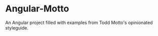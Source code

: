 Angular-Motto
=============

An Angular project filled with examples from Todd Motto's opinionated styleguide.

